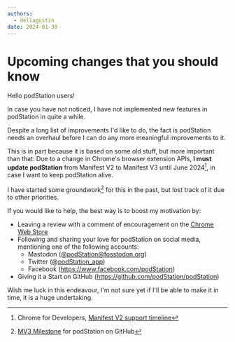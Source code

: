 ```yaml
---
authors:
  - dellagustin
date: 2024-01-30
---
```

# Upcoming changes that you should know

Hello podStation users!

In case you have not noticed, I have not implemented new features in podStation in quite a while.

Despite a long list of improvements I'd like to do, the fact is podStation needs an overhaul before I can do any more meaningful improvements to it.

This is in part because it is based on some old stuff, but more important than that: Due to a change in Chrome's browser extension APIs, **I must update podStation** from Manifest V2 to Manifest V3 until June 2024[^manifest-v2-timeline], in case I want to keep podStation alive.

I have started some groundwork[^mv3-milestone] for this in the past, but lost track of it due to other priorities.

If you would like to help, the best way is to boost my motivation by:

- Leaving a review with a comment of encouragement on the [Chrome Web Store](https://chromewebstore.google.com/detail/podstation-podcast-player/bpcagekijmfcocgjlnnhpdogbplajjfn)
- Following and sharing your love for podStation on social media, mentioning one of the following accounts:
    - Mastodon ([@podStation@fosstodon.org](https://fosstodon.org/@podstation))
    - Twitter ([@podStation_app](https://twitter.com/podStation_app))
    - Facebook (<https://www.facebook.com/podStation>)
- Giving it a Start on GitHub (<https://github.com/podStation/podStation>) 

Wish me luck in this endeavour, I'm not sure yet if I'll be able to make it in time, it is a huge undertaking.

[^manifest-v2-timeline]: Chrome for Developers, [Manifest V2 support timeline](https://developer.chrome.com/docs/extensions/develop/migrate/mv2-deprecation-timeline?hl=en)
[^mv3-milestone]: [MV3 Milestone](https://github.com/podStation/podStation/milestone/5) for podStation on GitHub
